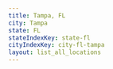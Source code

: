 ```yaml
---
title: Tampa, FL
city: Tampa
state: FL
stateIndexKey: state-fl
cityIndexKey: city-fl-tampa
layout: list_all_locations
---
```

